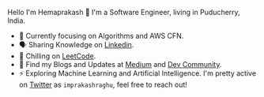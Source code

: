 Hello I'm Hemaprakash 👋 I'm a Software Engineer, living in Puducherry, India.

- 🎯 Currently focusing on Algorithms and AWS CFN.
- 🗣 Sharing Knowledge on [Linkedin](https://linkedin.com/in/imprakashraghu).
- 🥶 Chilling on [LeetCode](https://leetcode.com/imprakashraghu).
- 📄 Find my Blogs and Updates at [Medium](https://imprakashraghu.medium.com) and [Dev Community](https://dev.to/imprakashraghu).
- ⚡ Exploring Machine Learning and Artificial Intelligence.
I'm pretty active on [Twitter](https://twitter.com/imprakashraghu) as <code>imprakashraghu</code>, feel free to reach out!
